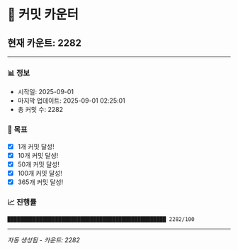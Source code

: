 # 🔢 커밋 카운터

## 현재 카운트: 2282

---

### 📊 정보
- 시작일: 2025-09-01
- 마지막 업데이트: 2025-09-01 02:25:01
- 총 커밋 수: 2282

### 🎯 목표
- [x] 1개 커밋 달성!
- [x] 10개 커밋 달성!
- [x] 50개 커밋 달성!
- [x] 100개 커밋 달성!
- [x] 365개 커밋 달성!

### 📈 진행률
```
██████████████████████████████████████████████████ 2282/100
```

---
*자동 생성됨 - 카운트: 2282*
